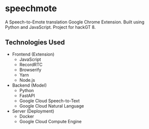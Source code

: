 # speechmote
A Speech-to-Emote translation Google Chrome Extension. Built using Python and JavaScript. Project for hackGT 8.

## Technologies Used
- Frontend (Extension)
    - JavaScript
    - RecordRTC
    - Browserify
    - Yarn
    - Node.js
- Backend (Model)
    - Python
    - FastAPI
    - Google Cloud Speech-to-Text
    - Google Cloud Natural Language
- Server (Deployment)
    - Docker
    - Google Cloud Compute Engine